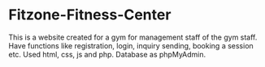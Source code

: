 # Fitzone-Fitness-Center
This is a website created for a gym for management staff of the gym staff. Have functions like registration, login, inquiry sending, booking a session etc. Used html, css, js and php. Database as phpMyAdmin.
